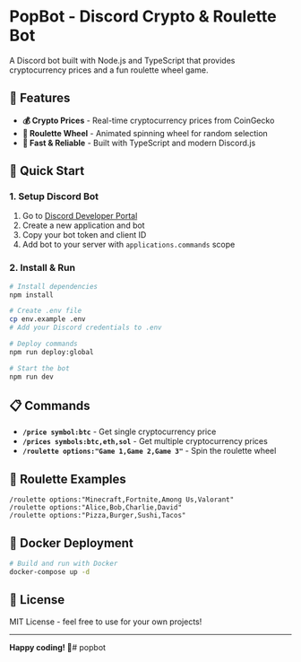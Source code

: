 # PopBot - Discord Crypto & Roulette Bot

A Discord bot built with Node.js and TypeScript that provides cryptocurrency prices and a fun roulette wheel game.

## 🎯 Features

- **💰 Crypto Prices** - Real-time cryptocurrency prices from CoinGecko
- **🎰 Roulette Wheel** - Animated spinning wheel for random selection
- **🚀 Fast & Reliable** - Built with TypeScript and modern Discord.js

## 🚀 Quick Start

### 1. Setup Discord Bot

1. Go to [Discord Developer Portal](https://discord.com/developers/applications)
2. Create a new application and bot
3. Copy your bot token and client ID
4. Add bot to your server with `applications.commands` scope

### 2. Install & Run

```bash
# Install dependencies
npm install

# Create .env file
cp env.example .env
# Add your Discord credentials to .env

# Deploy commands
npm run deploy:global

# Start the bot
npm run dev
```

## 📋 Commands

- **`/price symbol:btc`** - Get single cryptocurrency price
- **`/prices symbols:btc,eth,sol`** - Get multiple cryptocurrency prices
- **`/roulette options:"Game 1,Game 2,Game 3"`** - Spin the roulette wheel

## 🎰 Roulette Examples

```
/roulette options:"Minecraft,Fortnite,Among Us,Valorant"
/roulette options:"Alice,Bob,Charlie,David"
/roulette options:"Pizza,Burger,Sushi,Tacos"
```

## 🐳 Docker Deployment

```bash
# Build and run with Docker
docker-compose up -d
```

## 📄 License

MIT License - feel free to use for your own projects!

---

**Happy coding! 🎉**#   p o p b o t  
 
